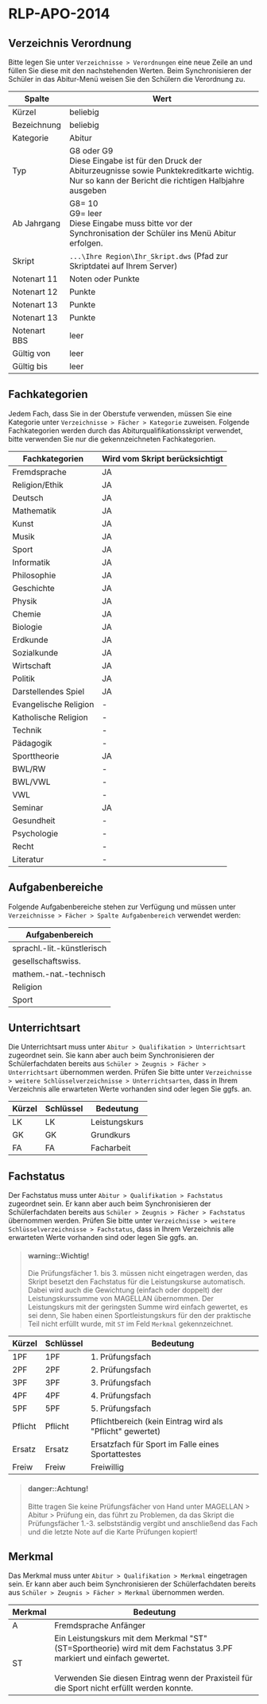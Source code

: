 # RLP-APO-2014

## Verzeichnis Verordnung
Bitte legen Sie unter ```Verzeichnisse > Verordnungen``` eine neue Zeile an und füllen Sie diese mit den nachstehenden Werten. Beim Synchronisieren der Schüler in das Abitur-Menü weisen Sie den Schülern die Verordnung zu.

|Spalte|Wert|
|--|--|
|Kürzel|beliebig|
|Bezeichnung|beliebig|
|Kategorie|Abitur|
|Typ|G8 oder G9 <br/>Diese Eingabe ist für den Druck der Abiturzeugnisse sowie Punktekreditkarte wichtig. Nur so kann der Bericht die richtigen Halbjahre ausgeben|
|Ab Jahrgang|G8= 10<br/>G9= leer<br/>Diese Eingabe muss bitte vor der Synchronisation der Schüler ins Menü Abitur erfolgen.|
|Skript|```...\Ihre Region\Ihr_Skript.dws``` (Pfad zur Skriptdatei auf Ihrem Server)|
|Notenart 11|Noten oder Punkte|
|Notenart 12|Punkte|
|Notenart 13|Punkte|
|Notenart 13|Punkte|
|Notenart BBS|leer|
|Gültig von |leer|
|Gültig bis|leer|


## Fachkategorien
Jedem Fach, dass Sie in der Oberstufe verwenden, müssen Sie eine Kategorie unter ```Verzeichnisse > Fächer > Kategorie``` zuweisen.
Folgende Fachkategorien werden durch das Abiturqualifikationsskript verwendet, bitte verwenden Sie nur die gekennzeichneten Fachkategorien.

|Fachkategorien|Wird vom Skript berücksichtigt|
|--|--|
|Fremdsprache|JA|
|Religion/Ethik|JA|
|Deutsch|JA|
|Mathematik|JA|
|Kunst|JA|
|Musik|JA|
|Sport|JA|
|Informatik|JA|
|Philosophie|JA|
|Geschichte|JA|
|Physik|JA|
|Chemie|JA|
|Biologie|JA|
|Erdkunde|JA|
|Sozialkunde|JA|
|Wirtschaft|JA|
|Politik|JA|
|Darstellendes Spiel|JA|
|Evangelische Religion|-|
|Katholische Religion|-|
|Technik|-|
|Pädagogik|-|
|Sporttheorie|JA|
|BWL/RW|-|
|BWL/VWL|-|
|VWL|-|
|Seminar|JA|
|Gesundheit|-|
|Psychologie|-|
|Recht|-|
|Literatur|-|

## Aufgabenbereiche
Folgende Aufgabenbereiche stehen zur Verfügung und müssen unter ```Verzeichnisse > Fächer > Spalte Aufgabenbereich``` verwendet werden:

|Aufgabenbereich|
|--|
|sprachl.-lit.-künstlerisch|
|gesellschaftswiss.|
|mathem.-nat.-technisch|
|Religion|
|Sport|

## Unterrichtsart
Die Unterrichtsart muss unter ```Abitur > Qualifikation > Unterrichtsart``` zugeordnet sein. Sie kann aber auch beim Synchronisieren der Schülerfachdaten bereits aus ```Schüler > Zeugnis > Fächer > Unterrichtsart``` übernommen werden. 
Prüfen Sie bitte unter ```Verzeichnisse > weitere Schlüsselverzeichnisse > Unterrichtsarten```,  dass in Ihrem Verzeichnis alle erwarteten Werte vorhanden sind oder legen Sie ggfs. an.

|Kürzel|	Schlüssel	|Bedeutung|
|--|--|--|
|LK	|LK|Leistungskurs|
|GK|GK|Grundkurs|
|FA|FA|Facharbeit|



## Fachstatus
Der Fachstatus muss unter ```Abitur > Qualifikation > Fachstatus``` zugeordnet sein. Er kann aber auch beim Synchronisieren der Schülerfachdaten bereits aus ```Schüler > Zeugnis > Fächer > Fachstatus``` übernommen werden. 
Prüfen Sie bitte unter ```Verzeichnisse > weitere Schlüsselverzeichnisse > Fachstatus```,  dass in Ihrem Verzeichnis alle erwarteten Werte vorhanden sind oder legen Sie ggfs. an.

> #### warning::Wichtig!
>
> Die Prüfungsfächer 1. bis 3. müssen nicht eingetragen werden, das Skript besetzt den Fachstatus für die Leistungskurse automatisch. Dabei wird auch die Gewichtung (einfach oder doppelt) der Leistungskurssumme von MAGELLAN übernommen. Der Leistungskurs mit der geringsten Summe wird einfach gewertet, es sei denn, Sie haben einen Sportleistungskurs für den der praktische Teil nicht erfüllt wurde, mit ` ST ` im Feld `Merkmal` gekennzeichnet.

|Kürzel	|Schlüssel	|Bedeutung|
|--|--|--|
|1PF	|1PF	|1. Prüfungsfach|
|2PF	|2PF	|2. Prüfungsfach|
|3PF	|3PF	|3. Prüfungsfach|
|4PF	|4PF	|4. Prüfungsfach|
|5PF	|5PF	|5. Prüfungsfach|
|Pflicht|Pflicht|Pflichtbereich (kein Eintrag wird als "Pflicht" gewertet)
|Ersatz	|Ersatz	|Ersatzfach für Sport im Falle eines Sportattestes|
|Freiw|Freiw|Freiwillig|


> #### danger::Achtung!
>
> Bitte tragen Sie keine Prüfungsfächer von Hand unter MAGELLAN > Abitur > Prüfung ein, das führt zu Problemen, da das Skript die Prüfungsfächer 1.-3. selbstständig vergibt und anschließend das Fach und die letzte Note auf die Karte Prüfungen kopiert!

## Merkmal
Das Merkmal muss unter ```Abitur > Qualifikation > Merkmal``` eingetragen sein. Er kann aber auch beim Synchronisieren der Schülerfachdaten bereits aus ```Schüler > Zeugnis > Fächer > Merkmal``` übernommen werden. 

|Merkmal	|Bedeutung|
|--|--|
|A|	Fremdsprache Anfänger|
|ST|Ein Leistungskurs mit dem Merkmal "ST" (ST=Sportheorie) wird mit dem Fachstatus 3.PF markiert und einfach gewertet.<br/><br/>Verwenden Sie diesen Eintrag wenn der Praxisteil für die Sport nicht erfüllt werden konnte.

